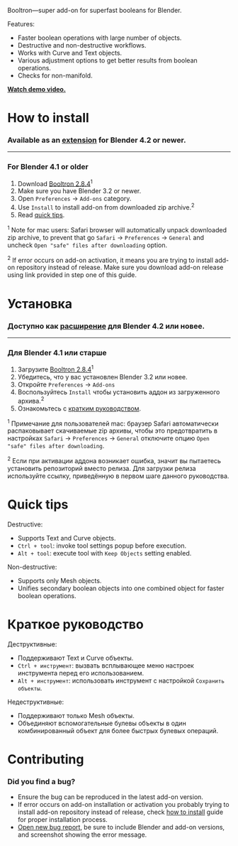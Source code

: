 Booltron—super add-on for superfast booleans for Blender.

Features:

* Faster boolean operations with large number of objects.
* Destructive and non-destructive workflows.
* Works with Curve and Text objects.
* Various adjustment options to get better results from boolean operations.
* Checks for non-manifold.

**[Watch demo video.](https://youtu.be/KxbJSUQpw7I)**


How to install
==========================

### Available as an [extension](https://extensions.blender.org/add-ons/booltron/) for Blender 4.2 or newer.

---

### For Blender 4.1 or older

1. Download [Booltron 2.8.4][v2_8_4]<sup>1</sup>
2. Make sure you have Blender 3.2 or newer.
3. Open `Preferences` → `Add-ons` category.
4. Use `Install` to install add-on from downloaded zip archive.<sup>2</sup>
5. Read [quick tips](#quick-tips).

<sup>1</sup> Note for mac users: Safari browser will automatically unpack downloaded zip archive, to prevent that go `Safari` → `Preferences` → `General` and uncheck `Open "safe" files after downloading` option.

<sup>2</sup> If error occurs on add-on activation, it means you are trying to install add-on repository instead of release. Make sure you download add-on release using link provided in step one of this guide.


Установка
==========================

### Доступно как [расширение](https://extensions.blender.org/add-ons/booltron/) для Blender 4.2 или новее.

---

### Для Blender 4.1 или старше

1. Загрузите [Booltron 2.8.4][v2_8_4]<sup>1</sup>
2. Убедитесь, что у вас установлен Blender 3.2 или новее.
3. Откройте `Preferences` → `Add-ons`
4. Воспользуйтесь `Install` чтобы установить аддон из загруженного архива.<sup>2</sup>
5. Ознакомьтесь с [кратким руководством](#краткое-руководство).

<sup>1</sup> Примечание для пользователей mac: браузер Safari автоматически распаковывает скачиваемые zip архивы, чтобы это предотвратить в настройках `Safari` → `Preferences` → `General` отключите опцию `Open "safe" files after downloading`.

<sup>2</sup> Если при активации аддона возникает ошибка, значит вы пытаетесь установить репозиторий вместо релиза. Для загрузки релиза используйте ссылку, приведённую в первом шаге данного руководства.


Quick tips
==========================

Destructive:

* Supports Text and Curve objects.
* `Ctrl + tool`: invoke tool settings popup before execution.
* `Alt + tool`: execute tool with `Keep Objects` setting enabled.

Non-destructive:

* Supports only Mesh objects.
* Unifies secondary boolean objects into one combined object for faster boolean operations.


Краткое руководство
==========================

Деструктивные:

* Поддерживают Text и Curve объекты.
* `Ctrl + инструмент`: вызвать всплывающее меню настроек инструмента перед его использованием.
* `Alt + инструмент`: использовать инструмент с настройкой `Сохранить объекты`.

Недеструктивные:

* Поддерживают только Mesh объекты.
* Объединяют вспомогательные булевы объекты в один комбинированный объект для более быстрых булевых операций.


Contributing
==========================

### Did you find a bug?

* Ensure the bug can be reproduced in the latest add-on version.
* If error occurs on add-on installation or activation you probably trying to install add-on repository instead of release, check [how to install](#how-to-install) guide for proper installation process.
* [Open new bug report][new_bug_report], be sure to include Blender and add-on versions, and screenshot showing the error message.


[v2_8_4]: https://github.com/mrachinskiy/booltron/releases/download/v2.8.4-blender3.2.0/booltron-2_8_4.zip
[new_bug_report]: https://github.com/mrachinskiy/booltron/issues/new?template=bug_report.md
